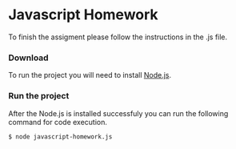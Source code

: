 # Javascript Homework

To finish the assigment please follow the instructions in the .js file.

### Download
To run the project you will need to install [Node.js](https://nodejs.org/download/release/).

### Run the project
After the Node.js is installed successfuly you can run the following command for code execution.

```console
$ node javascript-homework.js
```
